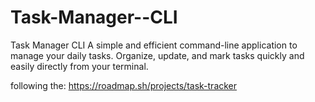 # Task-Manager--CLI

Task Manager CLI
A simple and efficient command-line application to manage your daily tasks. Organize, update, and mark tasks quickly and easily directly from your terminal.

following the: https://roadmap.sh/projects/task-tracker

